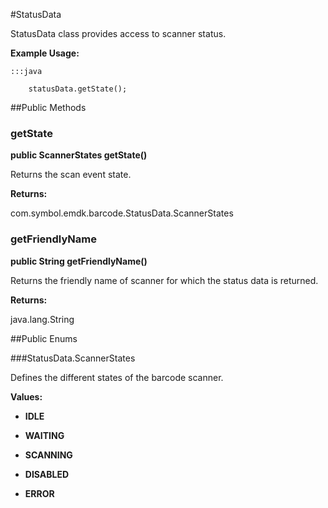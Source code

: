 #StatusData

StatusData class provides access to scanner status.



**Example Usage:**
	
	:::java	
	 	
	 	statusData.getState();


##Public Methods

### getState

**public ScannerStates getState()**

Returns the scan event state.

**Returns:**

com.symbol.emdk.barcode.StatusData.ScannerStates

### getFriendlyName

**public String getFriendlyName()**

Returns the friendly name of scanner for which the status data is returned.

**Returns:**

java.lang.String

##Public Enums

###StatusData.ScannerStates

Defines the different states of the barcode scanner.

**Values:**

* **IDLE**

* **WAITING**

* **SCANNING**

* **DISABLED**

* **ERROR**

